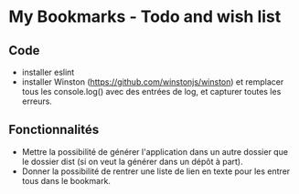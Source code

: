 # My Bookmarks - Todo and wish list
## Code
- installer eslint
- installer Winston (https://github.com/winstonjs/winston) et remplacer tous les console.log() avec des entrées de log, et capturer toutes les erreurs.

## Fonctionnalités
- Mettre la possibilité de générer l'application dans un autre dossier que le dossier dist (si on veut la générer dans un dépôt à part).
- Donner la possibilité de rentrer une liste de lien en texte pour les entrer tous dans le bookmark.